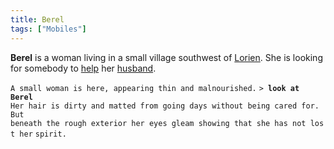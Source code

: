 ```yaml
---
title: Berel
tags: ["Mobiles"]
---
```

**Berel** is a woman living in a small village southwest of
[Lorien](Lorien "wikilink"). She is looking for somebody to
[help](Quest#Berel_and_Jeraton "wikilink") her
[husband](Jeraton "wikilink").

`A small woman is here, appearing thin and malnourished.`
`> `**`look at Berel`**
`Her hair is dirty and matted from going days without being cared for. But`
`beneath the rough exterior her eyes gleam showing that she has not lost her`
`spirit.`
